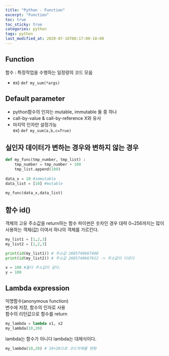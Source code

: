 ```yaml
---
title: "Python - Function"
excerpt: "Function"
toc: true
toc_sticky: true
categories: python
tags: python
last_modified_at: 2020-07-16T08:17:00-18:00
---
```

## Function
함수 : 특정작업을 수행하는 일정량의 코드 모음  
- ex) ```def my_sum(*args) ```

## Default parameter
- python함수의 인자는 mutable, immutable 둘 중 하나  
- call-by-value & call-by-reference X와 유사  
- 마지막 인자만 설정가능  
  ex) ```def my_sum(a,b,c=True) ```  
## 실인자 데이터가 변하는 경우와 변하지 않는 경우
```python
def my_func(tmp_number, tmp_list) :
	tmp_number = tmp_number + 100
	tmp_list.append(100)
	
data_x = 10 #immutable
data_list = [10] #mutable

my_func(data_x,data_list)
```

## 함수 id()
객체의 고유 주소값을 return하는 함수
파이썬은 숫자인 경우 대략 0~256까지는 많이 사용하는 객체(값) 이여서 하나의 객체를 가르킨다.  
```python
my_list1 = [1,2,3]
my_list2 = [1,2,3]

print(id(my_list1)) # 주소값 2685740667400
print(id(my_list2)) # 주소값 2685740667912 -> 주소값이 다르다

x = 100 #둘다 주소값이 같다.
y = 100
```

## Lambda expression
익명함수(anonymous function)  
변수에 저장, 함수의 인자로 사용  
함수의 리턴값으로 함수를 return

```python
my_lambda = lambda x1, x2
my_lambda(10,20)
```

lambda는 함수가 아니다 lambda는 대체식이다.
```python
my_lambda(10,20) # 10+20으로 코드자체를 변환
```
